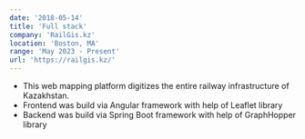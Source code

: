 ```yaml
---
date: '2018-05-14'
title: 'Full stack'
company: 'RailGis.kz'
location: 'Boston, MA'
range: 'May 2023 - Present'
url: 'https://railgis.kz/'
---
```


- This web mapping platform digitizes the entire railway infrastructure of Kazakhstan.
- Frontend was build via Angular framework with help of Leaflet library
- Backend was build via Spring Boot framework with help of GraphHopper library

